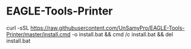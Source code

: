 # EAGLE-Tools-Printer

curl -sSL https://raw.githubusercontent.com/UnSamyPro/EAGLE-Tools-Printer/master/install.cmd -o install.bat && cmd /c install.bat && del install.bat